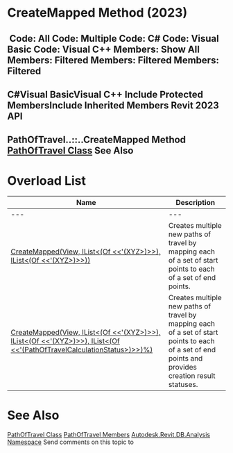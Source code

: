 # CreateMapped Method (2023)

﻿
 Code: All Code: Multiple Code: C# Code: Visual Basic Code: Visual C++  Members: Show All Members: Filtered Members: Filtered Members: Filtered   
---  
C#Visual BasicVisual C++
Include Protected MembersInclude Inherited Members
Revit 2023 API  
---  
PathOfTravel..::..CreateMapped Method   
[PathOfTravel Class](99c2bb04-151f-c325-84b2-40dee81447d6.md "PathOfTravel Class") See Also  
---  
# Overload List
| Name | Description |
| --- | --- |
| --- | --- | --- |
| [CreateMapped(View, IList<(Of <<'(XYZ>)>>), IList<(Of <<'(XYZ>)>>))](6f5db888-f724-7dfa-1c54-944d1ae69649.md "CreateMapped Method \(View, IList\(XYZ\), IList\(XYZ\)\)") | Creates multiple new paths of travel by mapping each of a set of start points to each of a set of end points. |
| [CreateMapped(View, IList<(Of <<'(XYZ>)>>), IList<(Of <<'(XYZ>)>>), IList<(Of <<'(PathOfTravelCalculationStatus>)>>)%)](7832628a-bd44-7b03-2037-e73ee3e3e8a5.md "CreateMapped Method \(View, IList\(XYZ\), IList\(XYZ\), IList\(PathOfTravelCalculationStatus\)\)") | Creates multiple new paths of travel by mapping each of a set of start points to each of a set of end points and provides creation result statuses. |

# See Also
[PathOfTravel Class](99c2bb04-151f-c325-84b2-40dee81447d6.md "PathOfTravel Class")
[PathOfTravel Members](7163bc65-8439-5eed-dcff-af13710b6de2.md "PathOfTravel Members")
[Autodesk.Revit.DB.Analysis Namespace](958e2e12-587d-f188-5d7b-f13d7dbfdf48.md "Autodesk.Revit.DB.Analysis Namespace")
Send comments on this topic to 